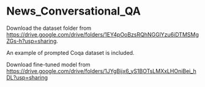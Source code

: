 # News_Conversational_QA

Download the dataset folder from https://drive.google.com/drive/folders/1EY4pOoBzsRQhNGGlYzu6iDTMSMgZGs-h?usp=sharing.

An example of prompted Coqa dataset is included.

Download fine-tuned model from https://drive.google.com/drive/folders/1JYgBijx6_yS1BOTsLMXxLHOniBei_hDL?usp=sharing
